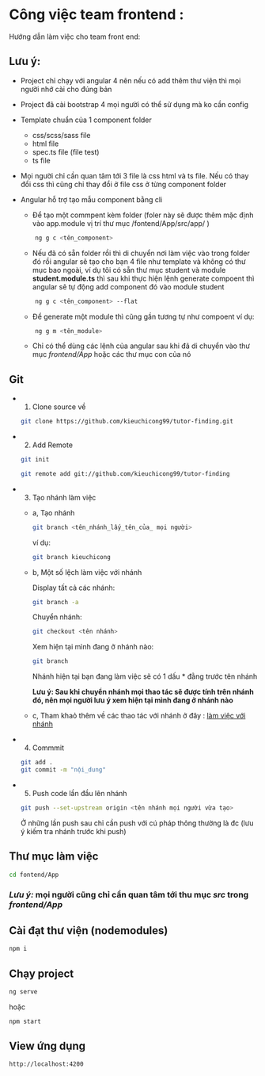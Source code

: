 # Công việc team frontend :

Hướng dẫn làm việc cho team front end:

## **Lưu ý**: 
- Project chỉ chạy với angular 4 nên nếu có add thêm thư viện thì mọi người nhớ cài cho đúng bản

- Project đã cài bootstrap 4 mọi người có thể sử dụng mà ko cần config
- Template chuẩn của 1 component folder 

    - css/scss/sass file
    - html file
    - spec.ts file (file test)
    - ts file

- Mọi người chỉ cần quan tâm tới 3 file là css html và ts file. Nếu có thay đổi css thì cũng chỉ thay đổi ở file css ở từng component folder

- Angular hỗ trợ tạo mẫu component bằng cli
    - Để tạo một commpent kèm folder (foler này sẽ được thêm mặc định vào app.module vị trí thư mục /fontend/App/src/app/ )
    ```bash
        ng g c <tên_component>
    ```
    - Nếu đã có sẵn folder rồi thì di chuyển nơi làm việc vào trong folder đó rồi angular sẽ tạo cho bạn 4 file như template và không có thư mục bao ngoài, ví dụ tôi có sẵn thư mục student và module **student.module.ts** thì sau khi thực hiện lệnh generate compoent thì angular sẽ tự động add component đó vào module student 

    ```bash
        ng g c <tên_component> --flat
    ```

    - Để generate một module thì cũng gần tương tự như compoent 
    ví dụ:

    ```bash
        ng g m <tên_module>
    ```
    - Chỉ có thể dùng các lệnh của angular sau khi đã di chuyển vào thư mục *frontend/App* hoặc các thư mục con của nó 


## Git

- 1. Clone source về
    ```bash
    git clone https://github.com/kieuchicong99/tutor-finding.git
    ```
- 2. Add Remote 
    ```bash
    git init
    ```
    ```bash
    git remote add git://github.com/kieuchicong99/tutor-finding
    ```
- 3. Tạo nhánh làm việc 
    - a, Tạo nhánh

        ```bash
        git branch <tên_nhánh_lấy_tên_của_ mọi người>
        ```
        ví dụ:
        ```bash
        git branch kieuchicong  
        ```
    -   b, Một số lệch làm việc với nhánh

        Display tất cả các nhánh:
        ```bash
        git branch -a
        ```
        
        Chuyển nhánh:
        ```bash
        git checkout <tên nhánh>
        ```
        Xem hiện tại mình đang ở nhánh nào:

        ```bash
        git branch 
        ```
        Nhánh hiện tại bạn đang làm việc sẽ có 1 dấu * đằng trước tên nhánh
    
        **Lưu ý: Sau khi chuyển nhánh mọi thao tác sẽ được tính trên nhánh đó, nên mọi người lưu ý xem hiện tại mình đang ở nhánh nào**

    - c, Tham khaỏ thêm về các thao tác với nhánh ở đây :
    [làm việc với nhánh](https://xuanthulab.net/lam-viec-voi-nhanh-branch-tao-nhanh-gop-nhanh-trong-git.html)

- 4. Commmit
    ```bash
    git add .
    git commit -m "nội_dung"
    ```
- 5. Push code lần đầu lên nhánh

    ```bash
    git push --set-upstream origin <tên nhánh mọi người vừa tạo>
    ```
    Ở những lần push sau chỉ cần push với cú pháp thông thường là đc (lưu ý kiếm tra nhánh trước khi push)

## Thư mục làm việc 

```bash
cd fontend/App 
```
### *Lưu ý:* mọi người cũng chỉ cần quan tâm tới thu mục ***src*** trong *frontend/App*

## Cài đạt thư viện (nodemodules)

```bash
npm i
```

## Chạy project 

```bash
ng serve 
```
hoặc 
```bash
npm start
```
## View ứng dụng 

```bash
http://localhost:4200
```
